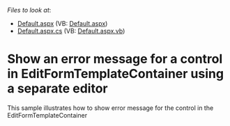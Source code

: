 <!-- default file list -->
*Files to look at*:

* [Default.aspx](./CS/AdSelection/Default.aspx) (VB: [Default.aspx](./VB/AdSelection/Default.aspx))
* [Default.aspx.cs](./CS/AdSelection/Default.aspx.cs) (VB: [Default.aspx.vb](./VB/AdSelection/Default.aspx.vb))
<!-- default file list end -->
# Show an error message for a control in EditFormTemplateContainer using a separate editor


<p>This sample illustrates how to show error message for the control in the EditFormTemplateContainer</p>

<br/>


